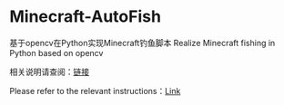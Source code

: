 # Minecraft-AutoFish
基于opencv在Python实现Minecraft钓鱼脚本
Realize Minecraft fishing in Python based on opencv


相关说明请查阅：[链接](https://doupoa.site/?p=300)

Please refer to the relevant instructions：[Link](https://doupoa.site/?p=300)
